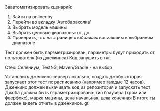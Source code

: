 Заавтоматизировать сценарий:

1. Зайти на onliner.by
2. Перейти во вкладку 'Автобарахолка'
3. Выбрать модель машины
4. Выбрать ценовые диапазоны: от, до
5. Проверить, что на странице отображаются машины в выбранном диапазоне

Тест должен быть параметризирован, параметры будут приходить от пользователя (из дженкинса)
Код запушить в гит.

Стек: Селениум, TestNG, Maven/Gradle - на выбор

Установить дженкинс сервер локально, создать джобу которая запускает этот тест по расписанию (например каждые 12 часов).
Дженкинс должен выкачивать код из репозитория и запускать тест Джоба должна быть параметризирована: тип браузера (хром
или фаерфокс), марка машины, цена начальная, цена конечная В итоге ты должен видеть отчеты в дженкинсе.
gt

